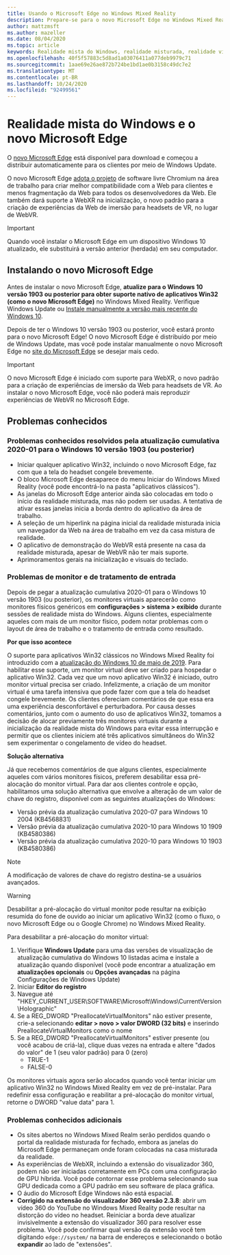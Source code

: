 ```yaml
---
title: Usando o Microsoft Edge no Windows Mixed Reality
description: Prepare-se para o novo Microsoft Edge no Windows Mixed Reality. Inclui alterações esperadas, atualizações a serem verificadas e problemas conhecidos.
author: mattzmsft
ms.author: mazeller
ms.date: 08/04/2020
ms.topic: article
keywords: Realidade mista do Windows, realidade misturada, realidade virtual, VR, Sr, página inicial, navegar, contornar, aplicativos, jogos, Microsoft Edge, Chromium, borda
ms.openlocfilehash: 40f5f57883c5d8ad1a03076411a077deb9979c71
ms.sourcegitcommit: 1aae69e26ae872b724be1bd1ae0b3158c49dc7e2
ms.translationtype: MT
ms.contentlocale: pt-BR
ms.lasthandoff: 10/24/2020
ms.locfileid: "92499561"
---
```

# <a name="windows-mixed-reality-and-the-new-microsoft-edge"></a>Realidade mista do Windows e o novo Microsoft Edge

O [novo Microsoft Edge](https://www.microsoft.com/edge) está disponível para download e começou a distribuir automaticamente para os clientes por meio de Windows Update. 

O novo Microsoft Edge [adota o projeto](https://blogs.windows.com/windowsexperience/2018/12/06/microsoft-edge-making-the-web-better-through-more-open-source-collaboration/) de software livre Chromium na área de trabalho para criar melhor compatibilidade com a Web para clientes e menos fragmentação da Web para todos os desenvolvedores da Web. Ele também dará suporte a WebXR na inicialização, o novo padrão para a criação de experiências da Web de imersão para headsets de VR, no lugar de WebVR.

>[!IMPORTANT]
>Quando você instalar o Microsoft Edge em um dispositivo Windows 10 atualizado, ele substituirá a versão anterior (herdada) em seu computador.

## <a name="installing-the-new-microsoft-edge"></a>Instalando o novo Microsoft Edge 

Antes de instalar o novo Microsoft Edge, **atualize para o Windows 10 versão 1903 ou posterior para obter suporte nativo de aplicativos Win32 (como o novo Microsoft Edge)** no Windows Mixed Reality. Verifique Windows Update ou [Instale manualmente a versão mais recente do Windows 10](https://www.microsoft.com/software-download/windows10).

Depois de ter o Windows 10 versão 1903 ou posterior, você estará pronto para o novo Microsoft Edge! O novo Microsoft Edge é distribuído por meio de Windows Update, mas você pode instalar manualmente o novo Microsoft Edge no [site do Microsoft Edge](https://www.microsoft.com/edge) se desejar mais cedo.

>[!IMPORTANT]
>O novo Microsoft Edge é iniciado com suporte para WebXR, o novo padrão para a criação de experiências de imersão da Web para headsets de VR. Ao instalar o novo Microsoft Edge, você não poderá mais reproduzir experiências de WebVR no Microsoft Edge. 

## <a name="known-issues"></a>Problemas conhecidos

### <a name="known-issues-resolved-by-the-2020-01-cumulative-update-for-windows-10-version-1903-or-later"></a>Problemas conhecidos resolvidos pela atualização cumulativa 2020-01 para o Windows 10 versão 1903 (ou posterior)

- Iniciar qualquer aplicativo Win32, incluindo o novo Microsoft Edge, faz com que a tela do headset congele brevemente.
- O bloco Microsoft Edge desaparece do menu Iniciar do Windows Mixed Reality (você pode encontrá-lo na pasta "aplicativos clássicos").
- As janelas do Microsoft Edge anterior ainda são colocadas em todo o início da realidade misturada, mas não podem ser usadas. A tentativa de ativar essas janelas inicia a borda dentro do aplicativo da área de trabalho.
- A seleção de um hiperlink na página inicial da realidade misturada inicia um navegador da Web na área de trabalho em vez da casa mistura de realidade.
- O aplicativo de demonstração do WebVR está presente na casa da realidade misturada, apesar de WebVR não ter mais suporte.
- Aprimoramentos gerais na inicialização e visuais do teclado.

### <a name="monitor-and-input-handling-issues"></a>Problemas de monitor e de tratamento de entrada

Depois de pegar a atualização cumulativa 2020-01 para o Windows 10 versão 1903 (ou posterior), os monitores virtuais aparecerão como monitores físicos genéricos em **configurações > sistema > exibido** durante sessões de realidade mista do Windows. Alguns clientes, especialmente aqueles com mais de um monitor físico, podem notar problemas com o layout de área de trabalho e o tratamento de entrada como resultado.

**Por que isso acontece**

O suporte para aplicativos Win32 clássicos no Windows Mixed Reality foi introduzido com a [atualização do Windows 10 de maio de 2019](https://docs.microsoft.com/windows/mixed-reality/release-notes-may-2019). Para habilitar esse suporte, um monitor virtual deve ser criado para hospedar o aplicativo Win32. Cada vez que um novo aplicativo Win32 é iniciado, outro monitor virtual precisa ser criado. Infelizmente, a criação de um monitor virtual é uma tarefa intensiva que pode fazer com que a tela do headset congele brevemente. Os clientes ofereciam comentários de que essa era uma experiência desconfortável e perturbadora. Por causa desses comentários, junto com o aumento do uso de aplicativos Win32, tomamos a decisão de alocar previamente três monitores virtuais durante a inicialização da realidade mista do Windows para evitar essa interrupção e permitir que os clientes iniciem até três aplicativos simultâneos do Win32 sem experimentar o congelamento de vídeo do headset.

**Solução alternativa**

Já que recebemos comentários de que alguns clientes, especialmente aqueles com vários monitores físicos, preferem desabilitar essa pré-alocação do monitor virtual. Para dar aos clientes controle e opção, habilitamos uma solução alternativa que envolve a alteração de um valor de chave do registro, disponível com as seguintes atualizações do Windows:
- Versão prévia da atualização cumulativa 2020-07 para Windows 10 2004 (KB4568831)
- Versão prévia da atualização cumulativa 2020-10 para Windows 10 1909 (KB4580386)
- Versão prévia da atualização cumulativa 2020-10 para Windows 10 1903 (KB4580386)

>[!NOTE]
>A modificação de valores de chave do registro destina-se a usuários avançados.

>[!WARNING]
>Desabilitar a pré-alocação do virtual monitor pode resultar na exibição resumida do fone de ouvido ao iniciar um aplicativo Win32 (como o fluxo, o novo Microsoft Edge ou o Google Chrome) no Windows Mixed Reality.

Para desabilitar a pré-alocação do monitor virtual:
1. Verifique **Windows Update** para uma das versões de visualização de atualização cumulativa do Windows 10 listadas acima e instale a atualização quando disponível (você pode encontrar a atualização em **atualizações opcionais** ou **Opções avançadas** na página Configurações de Windows Update)
2. Iniciar **Editor do registro**
3. Navegue até "HKEY_CURRENT_USER\SOFTWARE\Microsoft\Windows\CurrentVersion\Holographic\"
4. Se a REG_DWORD "PreallocateVirtualMonitors" não estiver presente, crie-a selecionando **editar > novo > valor DWORD (32 bits)** e inserindo PreallocateVirtualMonitors como o nome
5. Se a REG_DWORD "PreallocateVirtualMonitors" estiver presente (ou você acabou de criá-la), clique duas vezes na entrada e altere "dados do valor" de 1 (seu valor padrão) para 0 (zero)
    * TRUE-1
    * FALSE-0

Os monitores virtuais agora serão alocados quando você tentar iniciar um aplicativo Win32 no Windows Mixed Reality em vez de pré-instalar. Para redefinir essa configuração e reabilitar a pré-alocação do monitor virtual, retorne o DWORD "value data" para 1.

### <a name="additional-known-issues"></a>Problemas conhecidos adicionais

-   Os sites abertos no Windows Mixed Realm serão perdidos quando o portal da realidade misturada for fechado, embora as janelas do Microsoft Edge permaneçam onde foram colocadas na casa misturada da realidade.
- As experiências de WebXR, incluindo a extensão do visualizador 360, podem não ser iniciadas corretamente em PCs com uma configuração de GPU híbrida. Você pode contornar esse problema selecionando sua GPU dedicada como a GPU padrão em seu software de placa gráfica.
-   O áudio do Microsoft Edge Windows não está espacial.
-   **Corrigido na extensão do visualizador 360 versão 2.3.8**: abrir um vídeo 360 do YouTube no Windows Mixed Reality pode resultar na distorção do vídeo no headset. Reiniciar a borda deve atualizar invisivelmente a extensão do visualizador 360 para resolver esse problema. Você pode confirmar qual versão da extensão você tem digitando `edge://system/` na barra de endereços e selecionando o botão **expandir** ao lado de "extensões".
